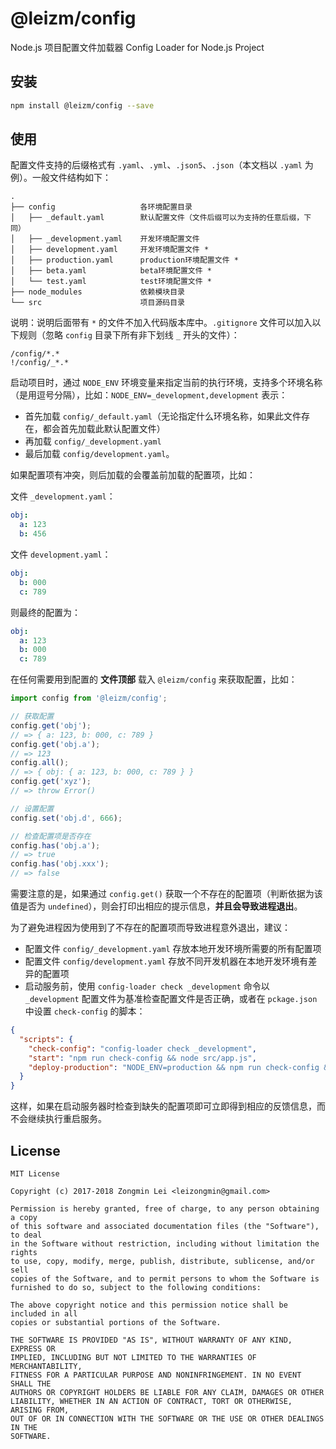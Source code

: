 # @leizm/config

Node.js 项目配置文件加载器 Config Loader for Node.js Project

## 安装

```bash
npm install @leizm/config --save
```

## 使用

配置文件支持的后缀格式有 `.yaml`、`.yml`、`.json5`、`.json`（本文档以 `.yaml` 为例）。一般文件结构如下：

```text
.
├── config                   各环境配置目录
│   ├── _default.yaml        默认配置文件（文件后缀可以为支持的任意后缀，下同）
│   ├── _development.yaml    开发环境配置文件
│   ├── development.yaml     开发环境配置文件 *
│   ├── production.yaml      production环境配置文件 *
│   ├── beta.yaml            beta环境配置文件 *
│   └── test.yaml            test环境配置文件 *
├── node_modules             依赖模块目录
└── src                      项目源码目录
```

说明：说明后面带有 `*` 的文件不加入代码版本库中。`.gitignore` 文件可以加入以下规则（忽略 `config` 目录下所有非下划线 `_` 开头的文件）：

```.gitignore
/config/*.*
!/config/_*.*
```

启动项目时，通过 `NODE_ENV` 环境变量来指定当前的执行环境，支持多个环境名称（是用逗号分隔），比如：`NODE_ENV=_development,development` 表示：

* 首先加载 `config/_default.yaml`（无论指定什么环境名称，如果此文件存在，都会首先加载此默认配置文件）
* 再加载 `config/_development.yaml`
* 最后加载 `config/development.yaml`。

如果配置项有冲突，则后加载的会覆盖前加载的配置项，比如：

文件 `_development.yaml`：

```yaml
obj:
  a: 123
  b: 456
```

文件 `development.yaml`：

```yaml
obj:
  b: 000
  c: 789
```

则最终的配置为：

```yaml
obj:
  a: 123
  b: 000
  c: 789
```

在任何需要用到配置的 **文件顶部** 载入 `@leizm/config` 来获取配置，比如：

```typescript
import config from '@leizm/config';

// 获取配置
config.get('obj');
// => { a: 123, b: 000, c: 789 }
config.get('obj.a');
// => 123
config.all();
// => { obj: { a: 123, b: 000, c: 789 } }
config.get('xyz');
// => throw Error()

// 设置配置
config.set('obj.d', 666);

// 检查配置项是否存在
config.has('obj.a');
// => true
config.has('obj.xxx');
// => false
```

需要注意的是，如果通过 `config.get()` 获取一个不存在的配置项（判断依据为该值是否为 `undefined`），则会打印出相应的提示信息，**并且会导致进程退出**。

为了避免进程因为使用到了不存在的配置项而导致进程意外退出，建议：

* 配置文件 `config/_development.yaml` 存放本地开发环境所需要的所有配置项
* 配置文件 `config/development.yaml` 存放不同开发机器在本地开发环境有差异的配置项
* 启动服务前，使用 `config-loader check _development` 命令以 `_development` 配置文件为基准检查配置文件是否正确，或者在 `pckage.json` 中设置 `check-config` 的脚本：

```json
{
  "scripts": {
    "check-config": "config-loader check _development",
    "start": "npm run check-config && node src/app.js",
    "deploy-production": "NODE_ENV=production && npm run check-config && pm2 restart src/app.js --name Your-Service"
  }
}
```

这样，如果在启动服务器时检查到缺失的配置项即可立即得到相应的反馈信息，而不会继续执行重启服务。

## License

```text
MIT License

Copyright (c) 2017-2018 Zongmin Lei <leizongmin@gmail.com>

Permission is hereby granted, free of charge, to any person obtaining a copy
of this software and associated documentation files (the "Software"), to deal
in the Software without restriction, including without limitation the rights
to use, copy, modify, merge, publish, distribute, sublicense, and/or sell
copies of the Software, and to permit persons to whom the Software is
furnished to do so, subject to the following conditions:

The above copyright notice and this permission notice shall be included in all
copies or substantial portions of the Software.

THE SOFTWARE IS PROVIDED "AS IS", WITHOUT WARRANTY OF ANY KIND, EXPRESS OR
IMPLIED, INCLUDING BUT NOT LIMITED TO THE WARRANTIES OF MERCHANTABILITY,
FITNESS FOR A PARTICULAR PURPOSE AND NONINFRINGEMENT. IN NO EVENT SHALL THE
AUTHORS OR COPYRIGHT HOLDERS BE LIABLE FOR ANY CLAIM, DAMAGES OR OTHER
LIABILITY, WHETHER IN AN ACTION OF CONTRACT, TORT OR OTHERWISE, ARISING FROM,
OUT OF OR IN CONNECTION WITH THE SOFTWARE OR THE USE OR OTHER DEALINGS IN THE
SOFTWARE.
```
